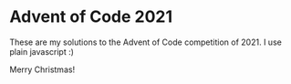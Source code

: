 # Advent of Code 2021

These are my solutions to the Advent of Code competition of 2021. I use plain javascript :)

Merry Christmas!